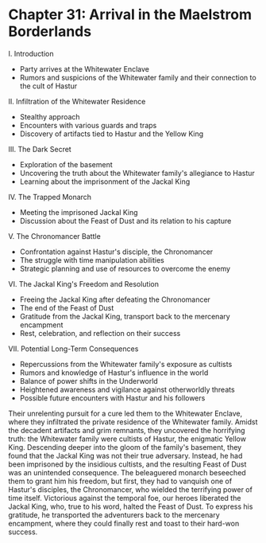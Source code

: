 # Chapter 31: Arrival in the Maelstrom Borderlands

 I. Introduction
- Party arrives at the Whitewater Enclave
- Rumors and suspicions of the Whitewater family and their connection to the cult of Hastur

 II. Infiltration of the Whitewater Residence
- Stealthy approach
- Encounters with various guards and traps
- Discovery of artifacts tied to Hastur and the Yellow King

 III. The Dark Secret
- Exploration of the basement
- Uncovering the truth about the Whitewater family's allegiance to Hastur
- Learning about the imprisonment of the Jackal King

 IV. The Trapped Monarch
- Meeting the imprisoned Jackal King
- Discussion about the Feast of Dust and its relation to his capture

 V. The Chronomancer Battle
- Confrontation against Hastur's disciple, the Chronomancer
- The struggle with time manipulation abilities
- Strategic planning and use of resources to overcome the enemy

 VI. The Jackal King's Freedom and Resolution
- Freeing the Jackal King after defeating the Chronomancer
- The end of the Feast of Dust
- Gratitude from the Jackal King, transport back to the mercenary encampment
- Rest, celebration, and reflection on their success

 VII. Potential Long-Term Consequences
- Repercussions from the Whitewater family's exposure as cultists
- Rumors and knowledge of Hastur's influence in the world
- Balance of power shifts in the Underworld
- Heightened awareness and vigilance against otherworldly threats
- Possible future encounters with Hastur and his followers



Their unrelenting pursuit for a cure led them to the Whitewater Enclave, where they infiltrated the private residence of the Whitewater family. Amidst the decadent artifacts and grim remnants, they uncovered the horrifying truth: the Whitewater family were cultists of Hastur, the enigmatic Yellow King.
Descending deeper into the gloom of the family's basement, they found that the Jackal King was not their true adversary. Instead, he had been imprisoned by the insidious cultists, and the resulting Feast of Dust was an unintended consequence. The beleaguered monarch beseeched them to grant him his freedom, but first, they had to vanquish one of Hastur's disciples, the Chronomancer, who wielded the terrifying power of time itself.
Victorious against the temporal foe, our heroes liberated the Jackal King, who, true to his word, halted the Feast of Dust. To express his gratitude, he transported the adventurers back to the mercenary encampment, where they could finally rest and toast to their hard-won success.
